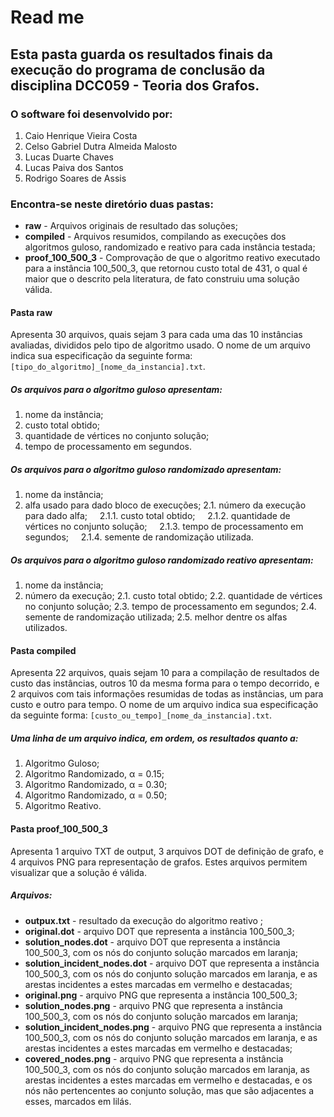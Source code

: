 # Read me

## Esta pasta guarda os resultados finais da execução do programa de conclusão da disciplina DCC059 - Teoria dos Grafos.

### O software foi desenvolvido por:

1. Caio Henrique Vieira Costa
2. Celso Gabriel Dutra Almeida Malosto
3. Lucas Duarte Chaves
4. Lucas Paiva dos Santos
5. Rodrigo Soares de Assis

### Encontra-se neste diretório duas pastas:

- **raw** - Arquivos originais de resultado das soluções;
- **compiled** - Arquivos resumidos, compilando as execuções dos algoritmos guloso, randomizado e reativo para cada instância testada;
- **proof_100_500_3** - Comprovação de que o algoritmo reativo executado para a instância 100_500_3, que retornou custo total de 431, o qual é maior que o descrito pela literatura, de fato construiu uma solução válida.

#### Pasta **raw**

Apresenta 30 arquivos, quais sejam 3 para cada uma das 10 instâncias avaliadas, divididos pelo tipo de algoritmo usado.
O nome de um arquivo indica sua especificação da seguinte forma: `[tipo_do_algoritmo]_[nome_da_instancia].txt`.

##### Os arquivos para o algoritmo **guloso** apresentam:

1. nome da instância;
2. custo total obtido;
3. quantidade de vértices no conjunto solução;
4. tempo de processamento em segundos.

##### Os arquivos para o algoritmo guloso **randomizado** apresentam:

1. nome da instância;
2. alfa usado para dado bloco de execuções;
   2.1. número da execução para dado alfa;
   &nbsp;&nbsp;&nbsp;&nbsp;2.1.1. custo total obtido;
   &nbsp;&nbsp;&nbsp;&nbsp;2.1.2. quantidade de vértices no conjunto solução;
   &nbsp;&nbsp;&nbsp;&nbsp;2.1.3. tempo de processamento em segundos;
   &nbsp;&nbsp;&nbsp;&nbsp;2.1.4. semente de randomização utilizada.

##### Os arquivos para o algoritmo guloso randomizado **reativo** apresentam:

1. nome da instância;
2. número da execução;
   2.1. custo total obtido;
   2.2. quantidade de vértices no conjunto solução;
   2.3. tempo de processamento em segundos;
   2.4. semente de randomização utilizada;
   2.5. melhor dentre os alfas utilizados.

#### Pasta **compiled**

Apresenta 22 arquivos, quais sejam 10 para a compilação de resultados de custo das instâncias, outros 10 da mesma forma para o tempo decorrido, e 2 arquivos com tais informações resumidas de todas as instâncias, um para custo e outro para tempo.
O nome de um arquivo indica sua especificação da seguinte forma: `[custo_ou_tempo]_[nome_da_instancia].txt`.

##### Uma linha de um arquivo indica, em ordem, os resultados quanto a:

1. Algoritmo Guloso;
2. Algoritmo Randomizado, α = 0.15;
3. Algoritmo Randomizado, α = 0.30;
4. Algoritmo Randomizado, α = 0.50;
5. Algoritmo Reativo.

#### Pasta **proof_100_500_3**

Apresenta 1 arquivo TXT de output, 3 arquivos DOT de definição de grafo, e 4 arquivos PNG para representação de grafos. Estes arquivos permitem visualizar que a solução é válida.

##### Arquivos:

- **outpux.txt** - resultado da execução do algoritmo reativo ;
- **original.dot** - arquivo DOT que representa a instância 100_500_3;
- **solution_nodes.dot** - arquivo DOT que representa a instância 100_500_3, com os nós do conjunto solução marcados em laranja;
- **solution_incident_nodes.dot** - arquivo DOT que representa a instância 100_500_3, com os nós do conjunto solução marcados em laranja, e as arestas incidentes a estes marcadas em vermelho e destacadas;
- **original.png** - arquivo PNG que representa a instância 100_500_3;
- **solution_nodes.png** - arquivo PNG que representa a instância 100_500_3, com os nós do conjunto solução marcados em laranja;
- **solution_incident_nodes.png** - arquivo PNG que representa a instância 100_500_3, com os nós do conjunto solução marcados em laranja, e as arestas incidentes a estes marcadas em vermelho e destacadas;
- **covered_nodes.png** - arquivo PNG que representa a instância 100_500_3, com os nós do conjunto solução marcados em laranja, as arestas incidentes a estes marcadas em vermelho e destacadas, e os nós não pertencentes ao conjunto solução, mas que são adjacentes a esses, marcados em lilás.
